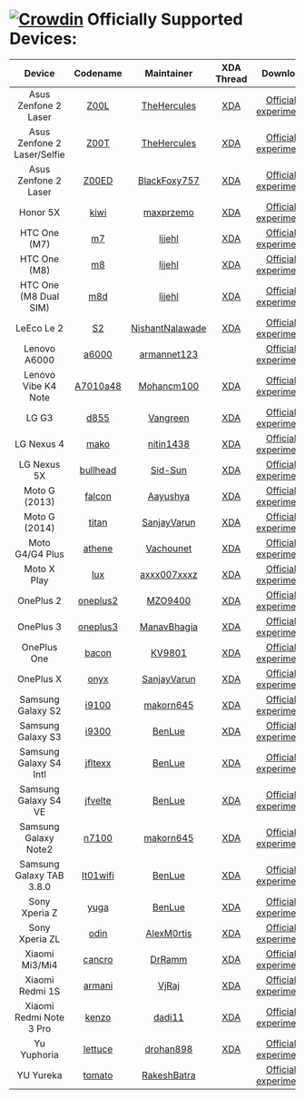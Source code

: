 [![Crowdin](https://d322cqt584bo4o.cloudfront.net/xenonhd-rom/localized.svg)](https://crowdin.com/project/xenonhd-rom)
Officially Supported Devices:
==========
| Device                   | Codename                                                                    | Maintainer                                              | XDA Thread                                                       | Download
| :----------------------: | :-------------------------------------------------------------------------: | :-----------------------------------------------------: | :--------------------------------------------------------------: | :-------------------------------------------------------------------------------------------------------------------------------------------------------------------------: |
| Asus Zenfone 2 Laser    | [Z00L](https://github.com/TeamHorizon/android_device_asus_Z00L)            | [TheHercules](https://github.com/TheHercules)         | [XDA](https://forum.xda-developers.com/zenfone-2-laser/development/7-1-1-xenonhd-t3562317) | [Official](https://mirrors.c0urier.net/android/teamhorizon/N/Official/Z00L/) / [experimental](https://mirrors.c0urier.net/android/teamhorizon/N/experimental/Z00L/)       |
| Asus Zenfone 2 Laser/Selfie    | [Z00T](https://github.com/TeamHorizon/android_device_asus_Z00T)            | [TheHercules](https://github.com/TheHercules)         | [XDA](https://forum.xda-developers.com/zenfone-2-laser/development/7-1-1-xenonhd-t3562317) | [Official](https://mirrors.c0urier.net/android/teamhorizon/N/Official/Z00T/) / [experimental](https://mirrors.c0urier.net/android/teamhorizon/N/experimental/Z00T/)       |
| Asus Zenfone 2 Laser    | [Z00ED](https://github.com/TeamHorizon/android_device_asus_Z00ED)           | [BlackFoxy757](https://github.com/BlackFoxy757)         | [XDA](https://forum.xda-developers.com/showthread.php?t=3549569) | [Official](https://mirrors.c0urier.net/android/teamhorizon/N/Official/Z00ED/) / [experimental](https://mirrors.c0urier.net/android/teamhorizon/N/experimental/Z00ED/)       |
| Honor 5X                 | [kiwi](https://github.com/TeamHorizon/android_device_huawei_kiwi)           | [maxprzemo](https://github.com/maxprzemo)               | [XDA](https://forum.xda-developers.com/showthread.php?t=3551327) | [Official](https://mirrors.c0urier.net/android/teamhorizon/N/Official/kiwi/) / [experimental](https://mirrors.c0urier.net/android/teamhorizon/N/experimental/kiwi/)         |
| HTC One (M7)             | [m7](https://github.com/TeamHorizon/android_device_htc_m7)                  | [ljjehl](https://github.com/ljjehl)                     | [XDA](https://forum.xda-developers.com/showthread.php?t=2986038) | [Official](https://mirrors.c0urier.net/android/teamhorizon/N/Official/m7/) / [experimental](https://mirrors.c0urier.net/android/teamhorizon/N/experimental/m7/)             |
| HTC One (M8)             | [m8](https://github.com/TeamHorizon/android_device_htc_m8)                  | [ljjehl](https://github.com/ljjehl)                     | [XDA](https://forum.xda-developers.com/showthread.php?t=3520382) | [Official](https://mirrors.c0urier.net/android/teamhorizon/N/Official/m8/) / [experimental](https://mirrors.c0urier.net/android/teamhorizon/N/experimental/m8/)             |
| HTC One (M8 Dual SIM)    | [m8d](https://github.com/TeamHorizon/android_device_htc_m8d)                | [ljjehl](https://github.com/ljjehl)                     | [XDA](https://forum.xda-developers.com/showthread.php?t=3520382) | [Official](https://mirrors.c0urier.net/android/teamhorizon/N/Official/m8d/) / [experimental](https://mirrors.c0urier.net/android/teamhorizon/N/experimental/m8d/)           |
| LeEco Le 2               | [S2](https://github.com/TeamHorizon/android_device_leeco_s2)                | [NishantNalawade](https://github.com/NishantNalawade)   | [XDA](https://forum.xda-developers.com/showthread.php?t=3550139) | [Official](https://mirrors.c0urier.net/android/teamhorizon/N/Official/s2/) / [experimental](https://mirrors.c0urier.net/android/teamhorizon/N/experimental/s2/)             |
| Lenovo A6000  | [a6000](https://github.com/TeamHorizon/android_device_lenovo_a6000)         | [armannet123](https://github.com/versusx)                     |  | [Official](https://mirrors.c0urier.net/android/teamhorizon/N/Official/a6000/) / [experimental](https://mirrors.c0urier.net/android/teamhorizon/N/experimental/a6000/)       |
| Lenovo Vibe K4 Note      | [A7010a48](https://github.com/TeamHorizon/android_device_lenovo_A7010a48)   | [Mohancm100](https://github.com/mohancm100)             | [XDA](https://forum.xda-developers.com/showthread.php?t=3574644) | [Official](https://mirrors.c0urier.net/android/teamhorizon/N/Official/A7010a48/) / [experimental](https://mirrors.c0urier.net/android/teamhorizon/N/experimental/A7010a48/) |
| LG G3                    | [d855](https://github.com/TeamHorizon/android_device_lge_d855)              | [Vangreen](https://github.com/Vangreen)                 | [XDA](https://forum.xda-developers.com/showthread.php?t=3493380) | [Official](https://mirrors.c0urier.net/android/teamhorizon/N/Official/d855/) / [experimental](https://mirrors.c0urier.net/android/teamhorizon/N/experimental/d855/)         |
| LG Nexus 4               | [mako](https://github.com/TeamHorizon/android_device_lge_mako)              | [nitin1438](https://github.com/nitin1438)               | [XDA](https://forum.xda-developers.com/showthread.php?t=3499985) | [Official](https://mirrors.c0urier.net/android/teamhorizon/N/Official/mako/) / [experimental](https://mirrors.c0urier.net/android/teamhorizon/N/experimental/mako/)         |
| LG Nexus 5X              | [bullhead](https://github.com/TeamHorizon/android_device_lge_bullhead)      | [Sid-Sun](https://github.com/Sid-Sun)                   | [XDA](https://forum.xda-developers.com/showthread.php?t=3510911) | [Official](https://mirrors.c0urier.net/android/teamhorizon/N/Official/bullhead/) / [experimental](https://mirrors.c0urier.net/android/teamhorizon/N/experimental/bullhead/) |
| Moto G (2013)            | [falcon](https://github.com/TeamHorizon/android_device_motorola_falcon)     | [Aayushya](https://github.com/Aayushya)                 | [XDA](https://forum.xda-developers.com/showthread.php?t=3534259) | [Official](https://mirrors.c0urier.net/android/teamhorizon/N/Official/falcon/) / [experimental](https://mirrors.c0urier.net/android/teamhorizon/N/experimental/falcon/)     |
| Moto G (2014)            | [titan](https://github.com/TeamHorizon/android_device_motorola_titan)       | [SanjayVarun](https://github.com/SanjayVarun)           | [XDA](https://forum.xda-developers.com/showthread.php?t=3506466) | [Official](https://mirrors.c0urier.net/android/teamhorizon/N/Official/titan/) / [experimental](https://mirrors.c0urier.net/android/teamhorizon/N/experimental/titan/)       |
| Moto G4/G4 Plus          | [athene](https://github.com/TeamHorizon/android_device_motorola_athene)     | [Vachounet](https://github.com/Vachounet)               | [XDA](https://forum.xda-developers.com/showthread.php?t=3508808) | [Official](https://mirrors.c0urier.net/android/teamhorizon/N/Official/athene/) / [experimental](https://mirrors.c0urier.net/android/teamhorizon/N/experimental/athene/)     |
| Moto X Play              | [lux](https://github.com/TeamHorizon/android_device_motorola_lux)           | [axxx007xxxz](https://github.com/axxx007xxxz)           | [XDA](https://forum.xda-developers.com/showthread.php?t=3521009) | [Official](https://mirrors.c0urier.net/android/teamhorizon/N/Official/lux/) / [experimental](https://mirrors.c0urier.net/android/teamhorizon/N/experimental/lux/)           |
| OnePlus 2                | [oneplus2](https://github.com/TeamHorizon/android_device_oneplus_oneplus2)  | [MZO9400](https://github.com/MZO9400)                   | [XDA](https://forum.xda-developers.com/showthread.php?t=3555135) | [Official](https://mirrors.c0urier.net/android/teamhorizon/N/Official/oneplus2/) / [experimental](https://mirrors.c0urier.net/android/teamhorizon/N/experimental/oneplus2/) |
| OnePlus 3                | [oneplus3](https://github.com/TeamHorizon/android_device_oneplus_oneplus3)  | [ManavBhagia](https://github.com/ManavBhagia)           | [XDA](https://forum.xda-developers.com/showthread.php?t=3519047) | [Official](https://mirrors.c0urier.net/android/teamhorizon/N/Official/oneplus3/) / [experimental](https://mirrors.c0urier.net/android/teamhorizon/N/experimental/oneplus3/) |
| OnePlus One              | [bacon](https://github.com/TeamHorizon/android_device_oneplus_bacon)        | [KV9801](https://github.com/KV9801)                     | [XDA](https://forum.xda-developers.com/showthread.php?t=3516696) | [Official](https://mirrors.c0urier.net/android/teamhorizon/N/Official/bacon/) / [experimental](https://mirrors.c0urier.net/android/teamhorizon/N/experimental/bacon/)       |
| OnePlus X                | [onyx](https://github.com/TeamHorizon/android_device_oneplus_onyx)          | [SanjayVarun](https://github.com/SanjayVarun)           | [XDA](https://forum.xda-developers.com/showthread.php?t=3496875) | [Official](https://mirrors.c0urier.net/android/teamhorizon/N/Official/onyx/) / [experimental](https://mirrors.c0urier.net/android/teamhorizon/N/experimental/onyx/)         |
| Samsung Galaxy S2        | [i9100](https://github.com/TeamHorizon/android_device_samsung_i9100)        | [makorn645](https://github.com/makorn645)               | [XDA](https://forum.xda-developers.com/showthread.php?t=3538333) | [Official](https://mirrors.c0urier.net/android/teamhorizon/N/Official/i9100/) / [experimental](https://mirrors.c0urier.net/android/teamhorizon/N/experimental/i9100/)       |
| Samsung Galaxy S3        | [i9300](https://github.com/TeamHorizon/android_device_samsung_i9300)        | [BenLue](https://github.com/BenJule)                    | [XDA](https://forum.xda-developers.com/galaxy-s3/development/official-xenonhd-7-1-2-t3602720) | [Official](https://mirrors.c0urier.net/android/teamhorizon/N/Official/i9300/) / [experimental](https://mirrors.c0urier.net/android/teamhorizon/N/experimental/i9300/)       |
| Samsung Galaxy S4 Intl   | [jfltexx](https://github.com/TeamHorizon/android_device_samsung_jfltexx)    | [BenLue](https://github.com/BenJule)                    | [XDA](https://forum.xda-developers.com/galaxy-s4/i9505-develop/official-xenonhd-7-1-2-t3603728) | [Official](https://mirrors.c0urier.net/android/teamhorizon/N/Official/jfltexx/) / [experimental](https://mirrors.c0urier.net/android/teamhorizon/N/experimental/jfltexx/)       |
| Samsung Galaxy S4 VE     | [jfvelte](https://github.com/TeamHorizon/android_device_samsung_jfvelte)    | [BenLue](https://github.com/BenJule)                    | [XDA](https://forum.xda-developers.com/galaxy-s4/general/official-xenonhd-7-1-2-t3605914) | [Official](https://mirrors.c0urier.net/android/teamhorizon/N/Official/jfvelte/) / [experimental](https://mirrors.c0urier.net/android/teamhorizon/N/experimental/jfvelte/)       |
| Samsung Galaxy Note2	   | [n7100](https://github.com/TeamHorizon/android_device_samsung_n7100)  	 | [makorn645](https://github.com/makorn645)		   | [XDA](https://forum.xda-developers.com/showthread.php?t=3579771) |[Official](https://mirrors.c0urier.net/android/teamhorizon/N/Official/n7100/) / [experimental](https://mirrors.c0urier.net/android/teamhorizon/N/experimental/n7100/)        |
| Samsung Galaxy TAB 3.8.0 | [lt01wifi](https://github.com/TeamHorizon/android_device_samsung_lt01wifi)  | [BenLue](https://github.com/BenJule)                    | [XDA](https://forum.xda-developers.com/galaxy-tab-3/development/official-xenonhd-7-1-2-t3605172) | [Official](https://mirrors.c0urier.net/android/teamhorizon/N/Official/lt01wifi/) / [experimental](https://mirrors.c0urier.net/android/teamhorizon/N/experimental/lt01wifi/)       |
| Sony Xperia Z            | [yuga](https://github.com/TeamHorizon/android_device_sony_yuga)             | [BenLue](https://github.com/BenJule)                    | [XDA](https://forum.xda-developers.com/xperia-z/development/official-xenonhd-7-1-2-t3603736) | [Official](https://mirrors.c0urier.net/android/teamhorizon/N/Official/yuga/) / [experimental](https://mirrors.c0urier.net/android/teamhorizon/N/experimental/yuga/)       |
| Sony Xperia ZL           | [odin](https://github.com/TeamHorizon/android_device_sony_odin)             | [AlexM0rtis](https://github.com/AlexM0rtis)             | [XDA](https://forum.xda-developers.com/xperia-zl/development/official-xenonhd-7-1-2-t3606298) | [Official](https://mirrors.c0urier.net/android/teamhorizon/N/Official/odin/) / [experimental](https://mirrors.c0urier.net/android/teamhorizon/N/experimental/odin/)       |
| Xiaomi Mi3/Mi4           | [cancro](https://github.com/TeamHorizon/android_device_xiaomi_cancro)       | [DrRamm](https://github.com/DrRamm)                     | [XDA](https://forum.xda-developers.com/showthread.php?t=3489315) | [Official](https://mirrors.c0urier.net/android/teamhorizon/N/Official/cancro/) / [experimental](https://mirrors.c0urier.net/android/teamhorizon/N/experimental/cancro/)     |
| Xiaomi Redmi 1S          | [armani](https://github.com/TeamHorizon/android_device_xiaomi_armani)       | [VjRaj](https://github.com/vjraj)                       | [XDA](https://forum.xda-developers.com/showthread.php?t=3520278) | [Official](https://mirrors.c0urier.net/android/teamhorizon/N/Official/armani/) / [experimental](https://mirrors.c0urier.net/android/teamhorizon/N/experimental/armani/)     |
| Xiaomi Redmi Note 3 Pro  | [kenzo](https://github.com/TeamHorizon/android_device_xiaomi_kenzo)         | [dadi11](https://github.com/dadi11)                     | [XDA](https://forum.xda-developers.com/showthread.php?t=3492504) | [Official](https://mirrors.c0urier.net/android/teamhorizon/N/Official/kenzo/) / [experimental](https://mirrors.c0urier.net/android/teamhorizon/N/experimental/kenzo/)       |
| Yu Yuphoria              | [lettuce](https://github.com/TeamHorizon/android_device_yu_lettuce)         | [drohan898](https://github.com/DROHAN898)               | [XDA](https://forum.xda-developers.com/showthread.php?t=3572800) | [Official](https://mirrors.c0urier.net/android/teamhorizon/N/Official/lettuce/) / [experimental](https://mirrors.c0urier.net/android/teamhorizon/N/experimental/lettuce/)   |
| YU Yureka                | [tomato](https://github.com/TeamHorizon/android_device_yu_tomato)           | [RakeshBatra](https://github.com/RakeshBatra)           |                                                                  | [Official](https://mirrors.c0urier.net/android/teamhorizon/N/Official/tomato/) / [experimental](https://mirrors.c0urier.net/android/teamhorizon/N/experimental/tomato/)     |
